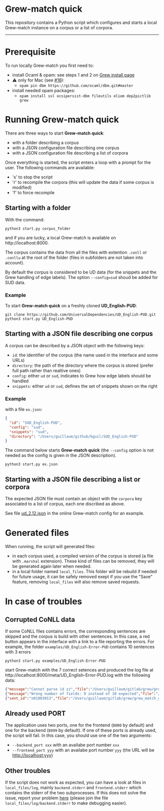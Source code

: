 # **Grew-match quick**

This repository contains a Python script which configures and starts a local Grew-match instance on a corpus or a list of corpora.

---

# Prerequisite

To run locally Grew-match you first need to:

 - install Ocaml & opam: see steps 1 and 2 on [Grew install page](https://grew.fr/usage/install)
 - ⚠️ only for Mac (see [#16](https://github.com/ocaml/dbm/pull/16)): 
   - `opam pin dbm https://github.com/ocaml/dbm.git#master`
 - install needed opam packages:
   - `opam install ssl ocsipersist-dbm fileutils eliom dep2pictlib grew`


# Running **Grew-match quick**

There are three ways to start **Grew-match quick**:
 - with a folder describing a corpus
 - with a JSON configuration file describing one corpus
 - with a JSON configuration file describing a list of corpora

Once everything is started, the script enters a loop with a prompt for the user.
The following commands are available:
 - 's' to stop the script
 - 'r' to recompile the corpora (this will update the data if some corpus is modified)
 - 'f' to force recompile

## Starting with a folder

With the command:

```
python3 start.py corpus_folder 
```

and if you are lucky, a local Grew-match is available on http://localhost:8000.

The corpus contains the data from all the files with extention `.conll` or `.conllu` at the root of the folder (files in subfolders are not taken into account).

By default the corpus is considered to be UD data (for the snippets and the Grew handling of edge labels).
The option `--config=sud` shoud be added for SUD data.

### Example

To start **Grew-match quick** on a freshly cloned **UD_English-PUD**:

```
git clone https://github.com/UniversalDependencies/UD_English-PUD.git
python3 start.py UD_English-PUD
```

## Starting with a JSON file describing one corpus

A corpus can be described by a JSON object with the following keys:
 - `id`: the identifier of the corpus (the name used in the interface and some URLs)
 - `directory`: the path of the directory where the corpus is stored (prefer full path rather than realtive ones)
 - `config`: either `ud` or `sud`, indicates to Grew how edge labels should be handled
 - `snippets`: either `ud` or `sud`, defines the set of snippets shown on the right

### Example

with a file `ex.json`:

```json
{
  "id": "SUD_English-PUD",
  "config": "sud",
  "snippets": "sud",
  "directory": "/Users/guillaum/github/bguil/SUD_English-PUD"
}
```

The command below starts **Grew-match quick** (the `--config` option is not needed as the config is given in the JSON description).

```
python3 start.py ex.json
```

## Starting with a JSON file describing a list or corpora

The expected JSON file must contain an object with the `corpora` key associated to a list of corpus, each one discribed as above.

See file [ud_2.12.json](https://gitlab.inria.fr/grew/grew_match_config/-/blob/master/corpora/ud_2.12.json) in the online Grew-match config for an example.

# Generated files

When running, the script will generated files:
 - in each corpus used, a compiled version of the corpus is stored (a file with `.marshal` extension). These kind of files can be removed, they will be generated again later when needed.
 - in a local folder named `local_files`. This folder will be rebuild if needed for future usage, it can be safely removed exept if you use the "Save" feature, removing `local_files` will also remove saved requests.


# In case of troubles

## Corrupted CoNLL data

If some CoNLL files contains errors, the corresponding sentences are skipped and the corpus is build with other sentences.
In this case, a red button appears in the interface with a link to a file reporting the errors.
For example, the folder `examples/UD_English-Error-PUD` contains 10 sentences with 3 errors

```
python3 start.py examples/UD_English-Error-PUD
```
start Grew-match with the 7 correct setences and produced the log file at http://localhost:8000/meta/UD_English-Error-PUD.log with the following data:
```json
{"message":"Cannot parse id zz","file":"/Users/guillaum/gitlab/grew/grew_match_quick/examples/UD_English-Error-PUD/10_sentences.conllu","sent_id":"n01001011","line":14,"library":"Conll"}
{"message":"Wrong number of fields: 9 instead of 10 expected","file":"/Users/guillaum/gitlab/grew/grew_match_quick/examples/UD_English-Error-PUD/10_sentences.conllu","sent_id":"n01003007","line":187,"library":"Conll"}
{"sent_id":"n01003013","file":"/Users/guillaum/gitlab/grew/grew_match_quick/examples/UD_English-Error-PUD/10_sentences.conllu","message":"Unknown src identifier `17`","line":258,"library":"Conll"}
```


## Already used PORT

The application uses two ports, one for the frontend (`8000` by default) and one for the backend (`8899` by default).
If one of these ports is already used, the script will fail. In this case, you should use one of the two arguments:
 - `--backend_port xxx` with an availabe port number `xxx`
 - `--frontend_port yyy` with an availabe port number `yyy` (the URL will be [http://localhost:yyy](http://localhost:yyy))

## Other troubles

If the script does not work as expected, you can have a look at files in `local_files/log`, mainly `backend.stderr` and `frontend.stderr` which contains the stderr of the two subprocesses.
If this does not solve the issue, report your problem [here](https://github.com/grew-nlp/grew_match_quick/issues) (please join the file `local_files/log/backend.stderr` to make debugging easier).
